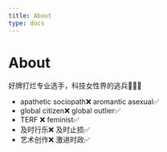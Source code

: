 ```yaml
---
title: About
type: docs
---
```


# About

好牌打烂专业选手，科技女性界的逃兵💁🏻‍♀️


- apathetic sociopath❌ aromantic asexual✅
- global citizen❌ global outlier✅
- TERF ❌ feminist✅
- 及时行乐❌ 及时止损✅
- 艺术创作❌ 激进时政✅
